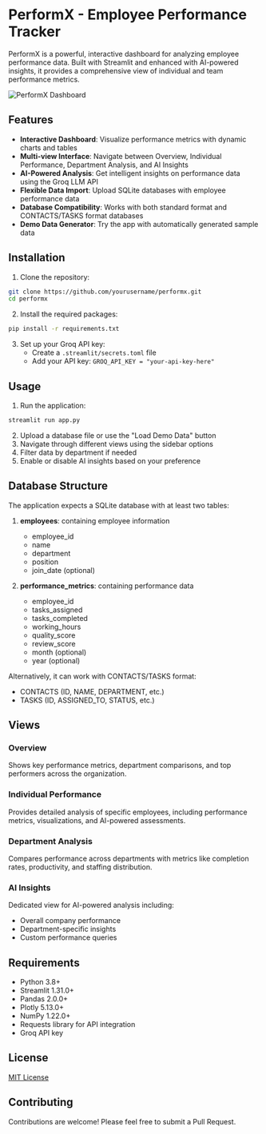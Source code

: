 # PerformX - Employee Performance Tracker

PerformX is a powerful, interactive dashboard for analyzing employee performance data. Built with Streamlit and enhanced with AI-powered insights, it provides a comprehensive view of individual and team performance metrics.

![PerformX Dashboard](https://img.icons8.com/fluency/96/000000/data-backup.png)

## Features

- **Interactive Dashboard**: Visualize performance metrics with dynamic charts and tables
- **Multi-view Interface**: Navigate between Overview, Individual Performance, Department Analysis, and AI Insights
- **AI-Powered Analysis**: Get intelligent insights on performance data using the Groq LLM API
- **Flexible Data Import**: Upload SQLite databases with employee performance data 
- **Database Compatibility**: Works with both standard format and CONTACTS/TASKS format databases
- **Demo Data Generator**: Try the app with automatically generated sample data

## Installation

1. Clone the repository:
```bash
git clone https://github.com/yourusername/performx.git
cd performx
```

2. Install the required packages:
```bash
pip install -r requirements.txt
```

3. Set up your Groq API key:
   - Create a `.streamlit/secrets.toml` file
   - Add your API key: `GROQ_API_KEY = "your-api-key-here"`

## Usage

1. Run the application:
```bash
streamlit run app.py
```

2. Upload a database file or use the "Load Demo Data" button
3. Navigate through different views using the sidebar options
4. Filter data by department if needed
5. Enable or disable AI insights based on your preference

## Database Structure

The application expects a SQLite database with at least two tables:

1. **employees**: containing employee information
   - employee_id
   - name
   - department
   - position
   - join_date (optional)

2. **performance_metrics**: containing performance data
   - employee_id
   - tasks_assigned
   - tasks_completed
   - working_hours
   - quality_score
   - review_score
   - month (optional)
   - year (optional)

Alternatively, it can work with CONTACTS/TASKS format:
- CONTACTS (ID, NAME, DEPARTMENT, etc.)
- TASKS (ID, ASSIGNED_TO, STATUS, etc.)

## Views

### Overview
Shows key performance metrics, department comparisons, and top performers across the organization.

### Individual Performance
Provides detailed analysis of specific employees, including performance metrics, visualizations, and AI-powered assessments.

### Department Analysis
Compares performance across departments with metrics like completion rates, productivity, and staffing distribution.

### AI Insights
Dedicated view for AI-powered analysis including:
- Overall company performance
- Department-specific insights
- Custom performance queries

## Requirements

- Python 3.8+
- Streamlit 1.31.0+
- Pandas 2.0.0+
- Plotly 5.13.0+
- NumPy 1.22.0+
- Requests library for API integration
- Groq API key

## License

[MIT License](LICENSE)

## Contributing

Contributions are welcome! Please feel free to submit a Pull Request.
